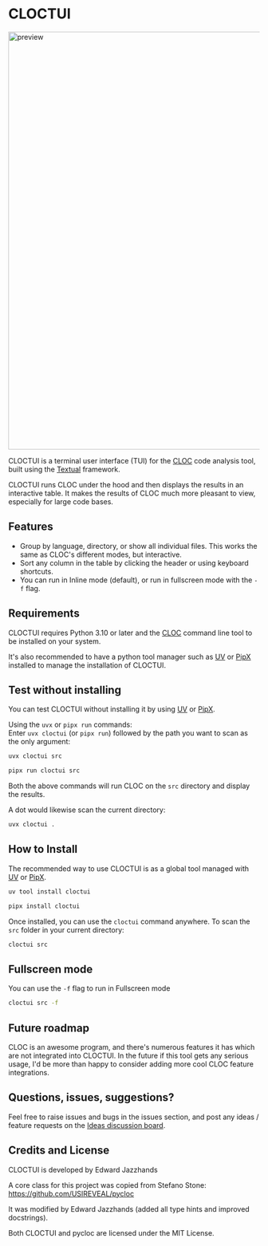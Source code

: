 # CLOCTUI

<img width="1496" height="838" alt="preview" src="https://github.com/user-attachments/assets/9794bfe9-df5a-479f-8ced-9c316c19dfd9" />

CLOCTUI is a terminal user interface (TUI) for the [CLOC](https://github.com/AlDanial/cloc) code analysis tool, built using the [Textual](https://github.com/Textualize/textual) framework.

CLOCTUI runs CLOC under the hood and then displays the results in an interactive table. It makes the results of CLOC much more pleasant to view, especially for large code bases.

## Features

- Group by language, directory, or show all individual files. This works the same as CLOC's different modes, but interactive.
- Sort any column in the table by clicking the header or using keyboard shortcuts.
- You can run in Inline mode (default), or run in fullscreen mode with the `-f` flag.

## Requirements

CLOCTUI requires Python 3.10 or later and the [CLOC](https://github.com/AlDanial/cloc) command line tool to be installed on your system.

It's also recommended to have a python tool manager such as [UV](https://docs.astral.sh/uv/) or [PipX](https://pipx.pypa.io/stable/) installed to manage the installation of CLOCTUI.

## Test without installing

You can test CLOCTUI without installing it by using [UV](https://docs.astral.sh/uv/) or [PipX](https://pipx.pypa.io/stable/).

Using the `uvx` or `pipx run` commands:  
Enter `uvx cloctui` (or `pipx run`) followed by the path you want to scan as the only argument:

```sh
uvx cloctui src
```

```sh
pipx run cloctui src
```

Both the above commands will run CLOC on the `src` directory and display the results.

A dot would likewise scan the current directory:

```sh
uvx cloctui .
```

## How to Install

The recommended way to use CLOCTUI is as a global tool managed with [UV](https://docs.astral.sh/uv/) or [PipX](https://pipx.pypa.io/stable/).

```sh
uv tool install cloctui
```

```sh
pipx install cloctui
```

Once installed, you can use the `cloctui` command anywhere. To scan the `src` folder in your current directory:

```sh
cloctui src
```

## Fullscreen mode

You can use the `-f` flag to run in Fullscreen mode

```sh
cloctui src -f
```

## Future roadmap

CLOC is an awesome program, and there's numerous features it has which are not integrated into CLOCTUI. In the future if this tool gets any serious usage, I'd be more than happy to consider adding more cool CLOC feature integrations.

## Questions, issues, suggestions?

Feel free to raise issues and bugs in the issues section, and post any ideas / feature requests on the [Ideas discussion board](https://github.com/edward-jazzhands/cloctui/discussions).

## Credits and License

CLOCTUI is developed by Edward Jazzhands

A core class for this project was copied from Stefano Stone:
https://github.com/USIREVEAL/pycloc

It was modified by Edward Jazzhands (added all type hints and improved docstrings).

Both CLOCTUI and pycloc are licensed under the MIT License.
